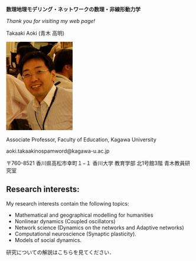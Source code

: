 

**数理地理モデリング・ネットワークの数理・非線形動力学**

*Thank you for visiting my web page!*

Takaaki Aoki (青木 高明)

<img src="./img/face.jpg" alt="face" width="180" height="240" class="img-rounded">

Associate Professor, Faculty of Education, Kagawa University

<span class="glyphicon glyphicon-envelope"></span> aoki.takaaki<span class="no-spam">nospamword</span>@kagawa-u.ac.jp</p>

〒760-8521 香川県高松市幸町１−１
香川大学 教育学部
北1号館3階 青木教員研究室

## Research interests:
My research interests contain the following topics:
- Mathematical and geographical modelling for humanities
- Nonlinear dynamics (Coupled oscillators)
- Network science (Dynamics on the networks and Adaptive networks)
- Computational neuroscience (Synaptic plasticity).
- Models of social dynamics.

研究についての解説はこちらを見てください．
